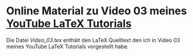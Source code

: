 # Online Material zu Video 03 meines [YouTube LaTeX Tutorials](https://www.youtube.com/channel/UCgaFgieXi6HIryaFyhhzQtg)

Die Datei *Video_03.tex* enthält den LaTeX Quelltext den ich
in Video 03 meines YouTube LaTeX Tutorials vorgestellt habe.
